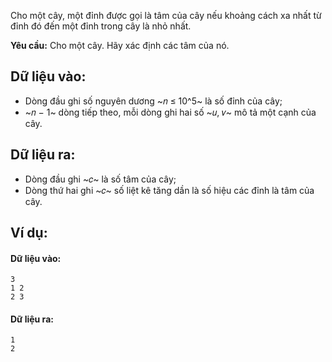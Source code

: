 <!--
**<center>NGUỒN: Hội thảo Duyên Hải 2016 - Lê Thanh Bình</center>**
-->
Cho một cây, một đỉnh được gọi là tâm của cây nếu khoảng cách xa nhất từ đỉnh đó đến một đỉnh trong cây là nhỏ nhất.

**Yêu cầu:** Cho một cây. Hãy xác định các tâm của nó.

## Dữ liệu vào:
- Dòng đầu ghi số nguyên dương ~𝑛 ≤ 10^5~ là số đỉnh của cây;
- ~𝑛 − 1~ dòng tiếp theo, mỗi dòng ghi hai số ~𝑢, 𝑣~ mô tả một cạnh của cây.

## Dữ liệu ra: 
- Dòng đầu ghi ~𝑐~ là số tâm của cây;
- Dòng thứ hai ghi ~𝑐~ số liệt kê tăng dần là số hiệu các đỉnh là tâm của cây.

## Ví dụ:
#### Dữ liệu vào:
```
3
1 2
2 3
```

#### Dữ liệu ra:
```
1
2
```